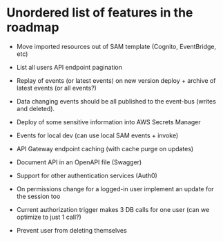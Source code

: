# Unordered list of features in the roadmap

-   Move imported resources out of SAM template (Cognito, EventBridge, etc)

-   List all users API endpoint pagination
-   Replay of events (or latest events) on new version deploy + archive of latest events (or all events?)
-   Data changing events should be all published to the event-bus (writes and deleted).
-   Deploy of some sensitive information into AWS Secrets Manager
-   Events for local dev (can use local SAM events + invoke)
-   API Gateway endpoint caching (with cache purge on updates)
-   Document API in an OpenAPI file (Swagger)
-   Support for other authentication services (Auth0)
-   On permissions change for a logged-in user implement an update for the session too
-   Current authorization trigger makes 3 DB calls for one user (can we optimize to just 1 call?)
-   Prevent user from deleting themselves

